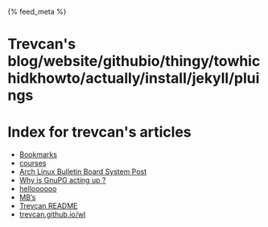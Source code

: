 {% feed_meta %}

# Trevcan's blog/website/githubio/thingy/towhichidkhowto/actually/install/jekyll/pluings

<!--
	This template file will be copied onto the index.md file
	which will be automatically created upon executing the make.sh
	script which will look for each file in www/*.md and add a hyperlink
	to the index!!

	Do not edit this file manually, it may be overwritten!
-->

# Index for trevcan's articles

- [Bookmarks](www/bookmarks.md)
- [courses](www/courses.md)
- [Arch Linux Bulletin Board System Post](www/gpg.why.bbs.md)
- [Why is GnuPG acting up ? ](www/gpg.why.md)
- [helloooooo](www/main.md)
- [MB’s](www/mvs.md)
- [Trevcan README](www/README.md)
- [trevcan.github.io/wl](www/wl.md)
